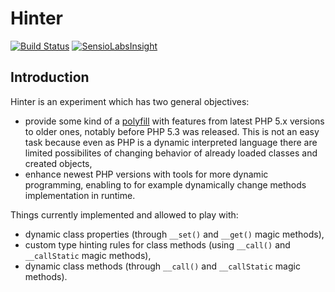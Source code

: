 # Hinter

[![Build Status](https://secure.travis-ci.org/thunderer/Hinter.png?branch=master)](http://travis-ci.org/thunderer/Hinter)
[![SensioLabsInsight](https://insight.sensiolabs.com/projects/9b5c49fd-fa4d-4688-898a-8ba003475c54/mini.png)](https://insight.sensiolabs.com/projects/9b5c49fd-fa4d-4688-898a-8ba003475c54)

## Introduction

Hinter is an experiment which has two general objectives:

- provide some kind of a [polyfill](http://en.wikipedia.org/wiki/Polyfill) with features from latest PHP 5.x versions to older ones, notably before PHP 5.3 was released. This is not an easy task because even as PHP is a dynamic interpreted language there are limited possibilites of changing behavior of already loaded classes and created objects,
- enhance newest PHP versions with tools for more dynamic programming, enabling to for example dynamically change methods implementation in runtime.

Things currently implemented and allowed to play with:

- dynamic class properties (through `__set()` and `__get()` magic methods),
- custom type hinting rules for class methods (using `__call()` and `__callStatic` magic methods),
- dynamic class methods (through `__call()` and `__callStatic` magic methods).